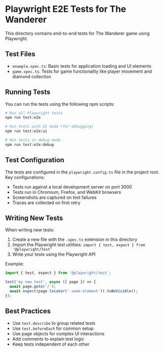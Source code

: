 # Playwright E2E Tests for The Wanderer

This directory contains end-to-end tests for The Wanderer game using Playwright.

## Test Files

- `example.spec.ts`: Basic tests for application loading and UI elements
- `game.spec.ts`: Tests for game functionality like player movement and diamond collection

## Running Tests

You can run the tests using the following npm scripts:

```bash
# Run all Playwright tests
npm run test:e2e

# Run tests with UI mode (for debugging)
npm run test:e2e:ui

# Run tests in debug mode
npm run test:e2e:debug
```

## Test Configuration

The tests are configured in the `playwright.config.ts` file in the project root. Key configurations:

- Tests run against a local development server on port 3000
- Tests run in Chromium, Firefox, and WebKit browsers
- Screenshots are captured on test failures
- Traces are collected on first retry

## Writing New Tests

When writing new tests:

1. Create a new file with the `.spec.ts` extension in this directory
2. Import the Playwright test utilities: `import { test, expect } from '@playwright/test'`
3. Write your tests using the Playwright API

Example:

```typescript
import { test, expect } from '@playwright/test';

test('my new test', async ({ page }) => {
  await page.goto('/');
  await expect(page.locator('.some-element')).toBeVisible();
});
```

## Best Practices

- Use `test.describe` to group related tests
- Use `test.beforeEach` for common setup
- Use page objects for complex UI interactions
- Add comments to explain test logic
- Keep tests independent of each other